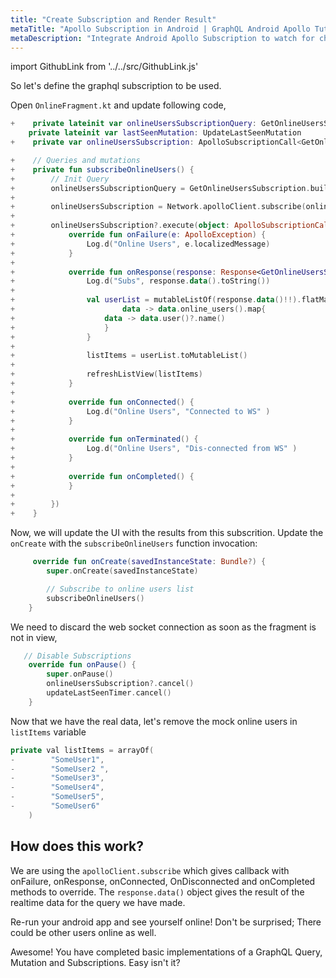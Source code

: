 ```yaml
---
title: "Create Subscription and Render Result"
metaTitle: "Apollo Subscription in Android | GraphQL Android Apollo Tutorial"
metaDescription: "Integrate Android Apollo Subscription to watch for changes in realtime data. We use GraphQL subscriptions as an example to get live data in the Android app"
---
```


import GithubLink from '../../src/GithubLink.js'

So let's define the graphql subscription to be used.

Open `OnlineFragment.kt` and update following code,

<GithubLink link="https://github.com/hasura/graphql-engine/blob/master/community/learn/graphql-tutorials/tutorials/android-apollo/app-final/app/src/main/java/com/hasura/todo/Todo/ui/online/OnlineFragment.kt" text="OnlineFragment.kt" />

```kotlin
+    private lateinit var onlineUsersSubscriptionQuery: GetOnlineUsersSubscription
    private lateinit var lastSeenMutation: UpdateLastSeenMutation
+    private var onlineUsersSubscription: ApolloSubscriptionCall<GetOnlineUsersSubscription.Data>? = null

+    // Queries and mutations
+    private fun subscribeOnlineUsers() {
+        // Init Query
+        onlineUsersSubscriptionQuery = GetOnlineUsersSubscription.builder().build()
+
+        onlineUsersSubscription = Network.apolloClient.subscribe(onlineUsersSubscriptionQuery)
+
+        onlineUsersSubscription?.execute(object: ApolloSubscriptionCall.Callback<GetOnlineUsersSubscription.Data> {
+            override fun onFailure(e: ApolloException) {
+                Log.d("Online Users", e.localizedMessage)
+            }
+
+            override fun onResponse(response: Response<GetOnlineUsersSubscription.Data>) {
+                Log.d("Subs", response.data().toString())
+
+                val userList = mutableListOf(response.data()!!).flatMap {
+                        data -> data.online_users().map{
+                    data -> data.user()?.name()
+                    }
+                }
+
+                listItems = userList.toMutableList()
+
+                refreshListView(listItems)
+            }
+
+            override fun onConnected() {
+                Log.d("Online Users", "Connected to WS" )
+            }
+
+            override fun onTerminated() {
+                Log.d("Online Users", "Dis-connected from WS" )
+            }
+
+            override fun onCompleted() {
+            }
+
+        })
+    }
```

Now, we will update the UI with the results from this subscrition. Update the `onCreate` with the `subscribeOnlineUsers` function invocation:

```kotlin
     override fun onCreate(savedInstanceState: Bundle?) {
        super.onCreate(savedInstanceState)

        // Subscribe to online users list
        subscribeOnlineUsers()
    }
```

We need to discard the web socket connection as soon as the fragment is not in view,

```kotlin
   // Disable Subscriptions
    override fun onPause() {
        super.onPause()
        onlineUsersSubscription?.cancel()
        updateLastSeenTimer.cancel()
    }
```

Now that we have the real data, let's remove the mock online users in `listItems` variable

```swift
private val listItems = arrayOf(
-        "SomeUser1",
-        "SomeUser2 ",
-        "SomeUser3",
-        "SomeUser4",
-        "SomeUser5",
-        "SomeUser6"
    )
```

## How does this work?

We are using the `apolloClient.subscribe` which gives callback with onFailure, onResponse, onConnected, OnDisconnected and onCompleted methods to override. The `response.data()` object gives the result of the realtime data for the query we have made.

Re-run your android app and see yourself online! Don't be surprised; There could be other users online as well.

Awesome! You have completed basic implementations of a GraphQL Query, Mutation and Subscriptions. Easy isn't it?
